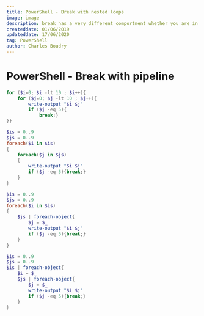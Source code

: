 ```yaml
---
title: PowerShell - Break with nested loops 
image: image
description: break has a very different comportment whether you are in a for each or in a for loop. Let's understand why.
createddate: 01/06/2019
updateddate: 17/06/2020
tag: PowerShell
author: Charles Boudry
---
```


# PowerShell - Break with pipeline

```powershell
for ($i=0; $i -lt 10 ; $i++){
	for ($j=0; $j -lt 10 ; $j++){
		write-output "$i $j"
		if ($j -eq 5){
			break;}
}}
```

```powershell
$is = 0..9
$js = 0..9
foreach($i in $is)
{
	foreach($j in $js)
	{
		write-output "$i $j"
		if ($j -eq 5){break;}
	}
}
```


```powershell
$is = 0..9
$js = 0..9
foreach($i in $is)
{
	$js | foreach-object{
		$j = $_
		write-output "$i $j"
		if ($j -eq 5){break;}
	}
}
```


```powershell
$is = 0..9
$js = 0..9
$is | foreach-object{
    $i = $_
	$js | foreach-object{
		$j = $_
		write-output "$i $j"
		if ($j -eq 5){break;}
	}
}
```
